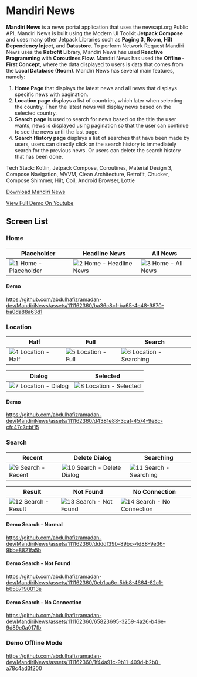 # Mandiri News

**Mandiri News** is a news portal application that uses the newsapi.org Public API, Mandiri News is built using the Modern UI Toolkit **Jetpack Compose** and uses many other Jetpack Libraries such as **Paging 3**, **Room**, **Hilt Dependency Inject**, and **Datastore**. To perform Network Request Mandiri News uses the **Retrofit** Library, Mandiri News has used **Reactive Programming** with **Coroutines Flow**. Mandiri News has used the **Offline - First Concept**, where the data displayed to users is data that comes from the **Local Database (Room)**. Mandiri News has several main features, namely:
1. **Home Page** that displays the latest news and all news that displays specific news with pagination.
2. **Location page** displays a list of countries, which later when selecting the country. Then the latest news will display news based on the selected country.
3. **Search page** is used to search for news based on the title the user wants, news is displayed using pagination so that the user can continue to see the news until the last page.
4. **Search History page** displays a list of searches that have been made by users, users can directly click on the search history to immediately search for the previous news. Or users can delete the search history that has been done.

Tech Stack: 
Kotlin, Jetpack Compose, Coroutines, Material Design 3, Compose Navigation, MVVM, Clean Architecture, Retrofit, Chucker, Compose Shimmer, Hilt, Coil, Android Browser, Lottie

[Download Mandiri News](https://drive.google.com/drive/folders/1OZX8lZuty1jhw8gt-DJ_2vyqzrahvsM6?usp=sharing)

[View Full Demo On Youtube](https://youtube.com/playlist?list=PLmMnsnLKsZuAfjSRijQzygo1bCweTGxFN)

## Screen List

### Home
| Placeholder | Headline News| All News |
|--|--|--|
| ![1 Home - Placeholder](https://github.com/abdulhafizramadan-dev/MandiriNews/assets/111162360/43e4507a-a4ae-4171-b379-6c24be146600) | ![2 Home - Headline News](https://github.com/abdulhafizramadan-dev/MandiriNews/assets/111162360/d14ee75f-9afb-4e7d-b3ca-5b500721deea) | ![3 Home - All News](https://github.com/abdulhafizramadan-dev/MandiriNews/assets/111162360/cce0b54f-73b4-490b-acd3-74c8e99346ac) |

#### Demo
https://github.com/abdulhafizramadan-dev/MandiriNews/assets/111162360/ba36c8cf-ba65-4e48-9870-ba0da88a63d1


### Location
| Half | Full | Search |
|--|--|--|
| ![4 Location - Half](https://github.com/abdulhafizramadan-dev/MandiriNews/assets/111162360/7d0ccdb8-6397-4018-9181-4d8a227ee65d) | ![5 Location - Full](https://github.com/abdulhafizramadan-dev/MandiriNews/assets/111162360/2a0a58f7-6bd6-4865-a910-e6221506e2f8) | ![6 Location - Searching](https://github.com/abdulhafizramadan-dev/MandiriNews/assets/111162360/544eb94b-8649-4bff-9244-bdd81a1adf1f) |

| Dialog | Selected |
|--|--|
| ![7 Location - Dialog](https://github.com/abdulhafizramadan-dev/MandiriNews/assets/111162360/75ba34b5-a6a3-412d-a7d8-ffe2bf7ecb3c) | ![8 Location - Selected](https://github.com/abdulhafizramadan-dev/MandiriNews/assets/111162360/0558259a-8465-4bd2-8fe5-eee42c761072) |

#### Demo
https://github.com/abdulhafizramadan-dev/MandiriNews/assets/111162360/d4381e88-3caf-4574-9e8c-cfc47c3cbf15



### Search
| Recent | Delete Dialog | Searching |
|--|--|--|
| ![9 Search - Recent](https://github.com/abdulhafizramadan-dev/MandiriNews/assets/111162360/529fa8c3-6b20-47d8-9947-81e53d23f0a9) | ![10 Search - Delete Dialog](https://github.com/abdulhafizramadan-dev/MandiriNews/assets/111162360/acc17973-126b-4900-b34a-7149b986000e) | ![11 Search - Searching](https://github.com/abdulhafizramadan-dev/MandiriNews/assets/111162360/74fe77fd-8a53-40ba-bb9a-13335507eef3) |

| Result | Not Found | No Connection |
|--|--|--|
| ![12 Search - Result](https://github.com/abdulhafizramadan-dev/MandiriNews/assets/111162360/931843bc-b6ed-45d3-963f-29050d01cea6) | ![13 Search - Not Found](https://github.com/abdulhafizramadan-dev/MandiriNews/assets/111162360/a619d57b-ad7b-408b-9b54-55003c8a349d) | ![14 Search - No Connection](https://github.com/abdulhafizramadan-dev/MandiriNews/assets/111162360/5f63befe-e80c-4cf5-a708-8551f80d02e7) |

#### Demo Search - Normal
https://github.com/abdulhafizramadan-dev/MandiriNews/assets/111162360/ddddf39b-89bc-4d88-9e36-9bbe8821fa5b

#### Demo Search - Not Found
https://github.com/abdulhafizramadan-dev/MandiriNews/assets/111162360/0eb1aa6c-5bb8-4664-82c1-b6587190013e

#### Demo Search - No Connection
https://github.com/abdulhafizramadan-dev/MandiriNews/assets/111162360/65823695-3259-4a26-b46e-9d89e0a017fb

### Demo Offline Mode
https://github.com/abdulhafizramadan-dev/MandiriNews/assets/111162360/1f44a91c-9b11-409d-b2b0-a78c4ad3f200


